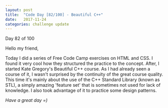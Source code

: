 ```yaml
---
layout: post
title:  "Code Day [82/100] - Beautiful C++"
date:   2017-11-24
categories: challenge update
---
```


Day 82 of 100

Hello my friend,

Today I did a series of Free Code Camp exercises on HTML and CSS. I found it very cool how they structured the practice to the concept. After, I started Kate Gregory's Beautiful C++ course. As I had already seen a course of it, I wasn't surprised by the continuity of the great course quality. This time it's mainly about the use of the C++ Standard Library (known as STL), a simply amazing 'feature set' that is sometimes not used for lack of knowledge. I also took advantage of it to practice some design patterns.

_Have a great day =)_